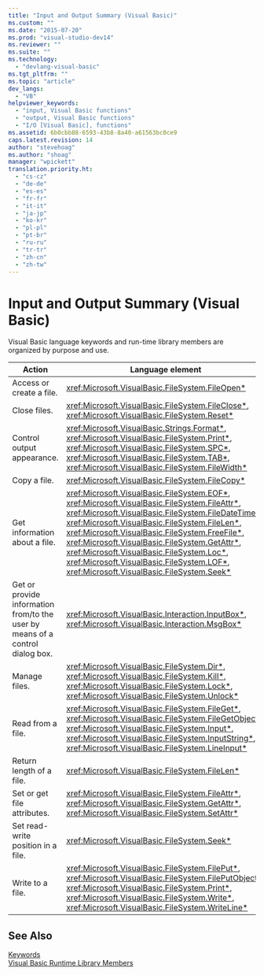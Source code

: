 ```yaml
---
title: "Input and Output Summary (Visual Basic)"
ms.custom: ""
ms.date: "2015-07-20"
ms.prod: "visual-studio-dev14"
ms.reviewer: ""
ms.suite: ""
ms.technology: 
  - "devlang-visual-basic"
ms.tgt_pltfrm: ""
ms.topic: "article"
dev_langs: 
  - "VB"
helpviewer_keywords: 
  - "input, Visual Basic functions"
  - "output, Visual Basic functions"
  - "I/O [Visual Basic], functions"
ms.assetid: 6b0cbb88-6593-43b8-8a40-a61563bc0ce9
caps.latest.revision: 14
author: "stevehoag"
ms.author: "shoag"
manager: "wpickett"
translation.priority.ht: 
  - "cs-cz"
  - "de-de"
  - "es-es"
  - "fr-fr"
  - "it-it"
  - "ja-jp"
  - "ko-kr"
  - "pl-pl"
  - "pt-br"
  - "ru-ru"
  - "tr-tr"
  - "zh-cn"
  - "zh-tw"
---
```

# Input and Output Summary (Visual Basic)
Visual Basic language keywords and run-time library members are organized by purpose and use.  
  
|Action|Language element|  
|------------|----------------------|  
|Access or create a file.|<xref:Microsoft.VisualBasic.FileSystem.FileOpen*>|  
|Close files.|<xref:Microsoft.VisualBasic.FileSystem.FileClose*>, <xref:Microsoft.VisualBasic.FileSystem.Reset*>|  
|Control output appearance.|<xref:Microsoft.VisualBasic.Strings.Format*>, <xref:Microsoft.VisualBasic.FileSystem.Print*>, <xref:Microsoft.VisualBasic.FileSystem.SPC*>, <xref:Microsoft.VisualBasic.FileSystem.TAB*>, <xref:Microsoft.VisualBasic.FileSystem.FileWidth*>|  
|Copy a file.|<xref:Microsoft.VisualBasic.FileSystem.FileCopy*>|  
|Get information about a file.|<xref:Microsoft.VisualBasic.FileSystem.EOF*>, <xref:Microsoft.VisualBasic.FileSystem.FileAttr*>, <xref:Microsoft.VisualBasic.FileSystem.FileDateTime*>, <xref:Microsoft.VisualBasic.FileSystem.FileLen*>, <xref:Microsoft.VisualBasic.FileSystem.FreeFile*>, <xref:Microsoft.VisualBasic.FileSystem.GetAttr*>, <xref:Microsoft.VisualBasic.FileSystem.Loc*>, <xref:Microsoft.VisualBasic.FileSystem.LOF*>, <xref:Microsoft.VisualBasic.FileSystem.Seek*>|  
|Get or provide information from/to the user by means of a control dialog box.|<xref:Microsoft.VisualBasic.Interaction.InputBox*>, <xref:Microsoft.VisualBasic.Interaction.MsgBox*>|  
|Manage files.|<xref:Microsoft.VisualBasic.FileSystem.Dir*>, <xref:Microsoft.VisualBasic.FileSystem.Kill*>, <xref:Microsoft.VisualBasic.FileSystem.Lock*>, <xref:Microsoft.VisualBasic.FileSystem.Unlock*>|  
|Read from a file.|<xref:Microsoft.VisualBasic.FileSystem.FileGet*>, <xref:Microsoft.VisualBasic.FileSystem.FileGetObject*>, <xref:Microsoft.VisualBasic.FileSystem.Input*>, <xref:Microsoft.VisualBasic.FileSystem.InputString*>, <xref:Microsoft.VisualBasic.FileSystem.LineInput*>|  
|Return length of a file.|<xref:Microsoft.VisualBasic.FileSystem.FileLen*>|  
|Set or get file attributes.|<xref:Microsoft.VisualBasic.FileSystem.FileAttr*>, <xref:Microsoft.VisualBasic.FileSystem.GetAttr*>, <xref:Microsoft.VisualBasic.FileSystem.SetAttr*>|  
|Set read-write position in a file.|<xref:Microsoft.VisualBasic.FileSystem.Seek*>|  
|Write to a file.|<xref:Microsoft.VisualBasic.FileSystem.FilePut*>, <xref:Microsoft.VisualBasic.FileSystem.FilePutObject*>, <xref:Microsoft.VisualBasic.FileSystem.Print*>, <xref:Microsoft.VisualBasic.FileSystem.Write*>, <xref:Microsoft.VisualBasic.FileSystem.WriteLine*>|  
  
## See Also  
 [Keywords](../../../visual-basic\language-reference\keywords/index.md)   
 [Visual Basic Runtime Library Members](../../../visual-basic\language-reference/visual-basic-runtime-library-members.md)